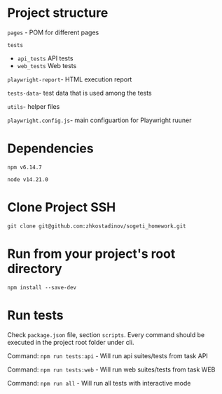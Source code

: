 # Project structure
`pages` - POM for different pages

`tests`
   - `api_tests`
      API tests
   - `web_tests`
      Web tests

`playwright-report`- HTML execution report    

`tests-data`- test data that is used among the tests

`utils`- helper files

`playwright.config.js`- main configuartion for Playwright ruuner
        
# Dependencies
`npm v6.14.7`

`node v14.21.0`

# Clone Project SSH

`git clone git@github.com:zhkostadinov/sogeti_homework.git`

# Run from your project's root directory
`npm install --save-dev`

# Run tests
Check `package.json` file, section `scripts`. Every command should be executed in the project root folder under cli.

Command: `npm run tests:api` - Will run api suites/tests from task API

Command: `npm run tests:web` - Will run web suites/tests from task WEB 

Command: `npm run all` - Will run all tests with interactive mode  